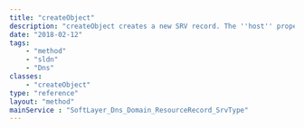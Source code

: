 ```yaml
---
title: "createObject"
description: "createObject creates a new SRV record. The ''host'' property of the templateObject parameter is scrubbed to remove all non-alpha numeric characters except for '@', '_', '.', '*', and '-'. The ''data'' property of the templateObject parameter is scrubbed to remove all non-alphanumeric characters for '.' and '-'. Creating an SRV record updates the serial number of the domain the resource record is associated with. "
date: "2018-02-12"
tags:
    - "method"
    - "sldn"
    - "Dns"
classes:
    - "createObject"
type: "reference"
layout: "method"
mainService : "SoftLayer_Dns_Domain_ResourceRecord_SrvType"
---
```

